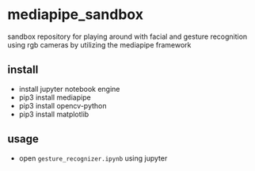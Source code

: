 # mediapipe_sandbox
sandbox repository for playing around with facial and gesture recognition using rgb cameras by utilizing the mediapipe framework


## install

 * install jupyter notebook engine
 * pip3 install mediapipe
 * pip3 install opencv-python
 * pip3 install matplotlib

## usage

 * open `gesture_recognizer.ipynb` using jupyter